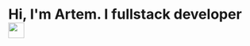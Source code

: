# Hi, I'm Artem. I fullstack developer  <img src="https://github.com/blackcater/blackcater/raw/main/images/Hi.gif" height="32"/></h1>
